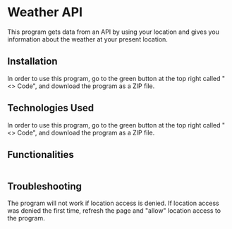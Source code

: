 # Weather API 

This program gets data from an API by using your location and gives you information about the weather at your present location. 

## Installation

In order to use this program, go to the green button at the top right called "<> Code", and download the program as a ZIP file. 

## Technologies Used

In order to use this program, go to the green button at the top right called "<> Code", and download the program as a ZIP file. 


## Functionalities

```python

```

## Troubleshooting

The program will not work if location access is denied. If location access was denied the first time, refresh the page and "allow" location access to the program.